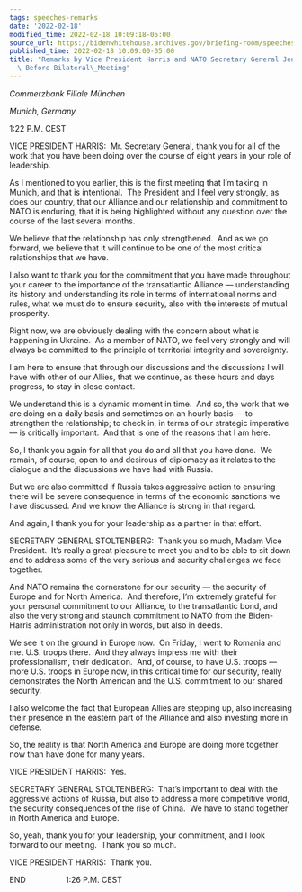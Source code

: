 ```yaml
---
tags: speeches-remarks
date: '2022-02-18'
modified_time: 2022-02-18 10:09:18-05:00
source_url: https://bidenwhitehouse.archives.gov/briefing-room/speeches-remarks/2022/02/18/remarks-by-vice-president-harris-and-nato-secretary-general-jens-stoltenberg-before-bilateral-meeting/
published_time: 2022-02-18 10:09:00-05:00
title: "Remarks by Vice President Harris and NATO Secretary General Jens Stoltenberg\
  \ Before Bilateral\_Meeting"
---
```

 
*Commerzbank Filiale München*

*Munich, Germany*

1:22 P.M. CEST  
  
VICE PRESIDENT HARRIS:  Mr. Secretary General, thank you for all of the
work that you have been doing over the course of eight years in your
role of leadership.   
  
As I mentioned to you earlier, this is the first meeting that I’m taking
in Munich, and that is intentional.  The President and I feel very
strongly, as does our country, that our Alliance and our relationship
and commitment to NATO is enduring, that it is being highlighted without
any question over the course of the last several months.  
  
We believe that the relationship has only strengthened.  And as we go
forward, we believe that it will continue to be one of the most critical
relationships that we have.   
  
I also want to thank you for the commitment that you have made
throughout your career to the importance of the transatlantic Alliance —
understanding its history and understanding its role in terms of
international norms and rules, what we must do to ensure security, also
with the interests of mutual prosperity.   
  
Right now, we are obviously dealing with the concern about what is
happening in Ukraine.  As a member of NATO, we feel very strongly and
will always be committed to the principle of territorial integrity and
sovereignty.   
  
I am here to ensure that through our discussions and the discussions I
will have with other of our Allies, that we continue, as these hours and
days progress, to stay in close contact.  
  
We understand this is a dynamic moment in time.  And so, the work that
we are doing on a daily basis and sometimes on an hourly basis — to
strengthen the relationship; to check in, in terms of our strategic
imperative — is critically important.  And that is one of the reasons
that I am here.  
  
So, I thank you again for all that you do and all that you have done. 
We remain, of course, open to and desirous of diplomacy as it relates to
the dialogue and the discussions we have had with Russia.   
  
But we are also committed if Russia takes aggressive action to ensuring
there will be severe consequence in terms of the economic sanctions we
have discussed. And we know the Alliance is strong in that regard.   
  
And again, I thank you for your leadership as a partner in that effort. 

SECRETARY GENERAL STOLTENBERG:  Thank you so much, Madam Vice
President.  It’s really a great pleasure to meet you and to be able to
sit down and to address some of the very serious and security challenges
we face together. 

And NATO remains the cornerstone for our security — the security of
Europe and for North America.  And therefore, I’m extremely grateful for
your personal commitment to our Alliance, to the transatlantic bond, and
also the very strong and staunch commitment to NATO from the
Biden-Harris administration not only in words, but also in deeds. 

We see it on the ground in Europe now.  On Friday, I went to Romania and
met U.S. troops there.  And they always impress me with their
professionalism, their dedication.  And, of course, to have U.S. troops
— more U.S. troops in Europe now, in this critical time for our
security, really demonstrates the North American and the U.S. commitment
to our shared security. 

I also welcome the fact that European Allies are stepping up, also
increasing their presence in the eastern part of the Alliance and also
investing more in defense.

So, the reality is that North America and Europe are doing more together
now than have done for many years. 

VICE PRESIDENT HARRIS:  Yes.

SECRETARY GENERAL STOLTENBERG:  That’s important to deal with the
aggressive actions of Russia, but also to address a more competitive
world, the security consequences of the rise of China.  We have to stand
together in North America and Europe. 

So, yeah, thank you for your leadership, your commitment, and I look
forward to our meeting.  Thank you so much.

VICE PRESIDENT HARRIS:  Thank you.

END                  1:26 P.M. CEST
